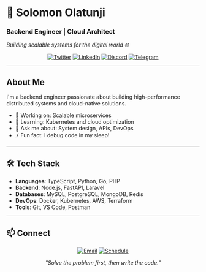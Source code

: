 # 👋 Solomon Olatunji
### Backend Engineer | Cloud Architect

*Building scalable systems for the digital world 🌐*

<p align="center">
  <a href="https://twitter.com/eminisolomon"><img src="https://img.shields.io/badge/Twitter-1DA1F2?style=flat-square&logo=twitter&logoColor=white" alt="Twitter"/></a>
  <a href="https://www.linkedin.com/in/realsolomon/"><img src="https://img.shields.io/badge/LinkedIn-0077B5?style=flat-square&logo=linkedin&logoColor=white" alt="LinkedIn"/></a>
  <a href="https://discord.com/users/879699712150757416"><img src="https://img.shields.io/badge/Discord-5865F2?style=flat-square&logo=discord&logoColor=white" alt="Discord"/></a>
  <a href="https://t.me/eminisolomon"><img src="https://img.shields.io/badge/Telegram-26A5E4?style=flat-square&logo=telegram&logoColor=white" alt="Telegram"/></a>
</p>

---

## About Me
I'm a backend engineer passionate about building high-performance distributed systems and cloud-native solutions.

- 🔭 Working on: Scalable microservices
- 🌱 Learning: Kubernetes and cloud optimization
- 💬 Ask me about: System design, APIs, DevOps
- ⚡ Fun fact: I debug code in my sleep!

---

## 🛠️ Tech Stack
- **Languages**: TypeScript, Python, Go, PHP
- **Backend**: Node.js, FastAPI, Laravel
- **Databases**: MySQL, PostgreSQL, MongoDB, Redis
- **DevOps**: Docker, Kubernetes, AWS, Terraform
- **Tools**: Git, VS Code, Postman

---

## 📫 Connect
<p align="center">
  <a href="mailto:your.email@example.com"><img src="https://img.shields.io/badge/Email-D14836?style=flat-square&logo=gmail&logoColor=white" alt="Email"/></a>
  <a href="https://calendly.com/realsolomon/30min"><img src="https://img.shields.io/badge/Schedule-4285F4?style=flat-square&logo=google-calendar&logoColor=white" alt="Schedule"/></a>
</p>

<p align="center">
  <i>"Solve the problem first, then write the code."</i>
</p>
